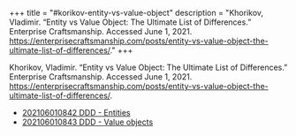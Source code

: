 +++
title = "#korikov-entity-vs-value-object"
description = "Khorikov, Vladimir. “Entity vs Value Object: The Ultimate List of Differences.” Enterprise Craftsmanship. Accessed June 1, 2021. https://enterprisecraftsmanship.com/posts/entity-vs-value-object-the-ultimate-list-of-differences/."
+++

Khorikov, Vladimir. “Entity vs Value Object: The Ultimate List of Differences.” Enterprise Craftsmanship. Accessed June 1, 2021. https://enterprisecraftsmanship.com/posts/entity-vs-value-object-the-ultimate-list-of-differences/.

- [202106010842 DDD - Entities](/blips/202106010842-ddd---entities)
- [202106010843 DDD - Value objects](/blips/202106010843-ddd---value-objects)
